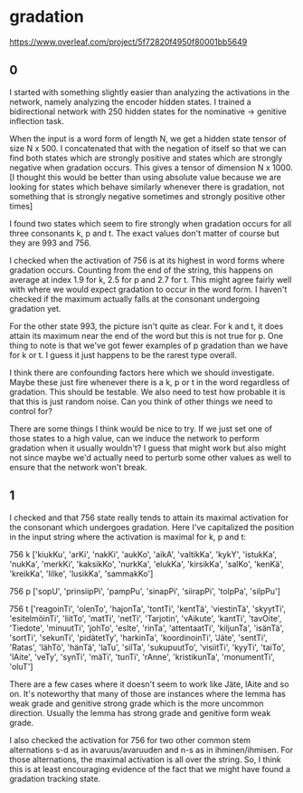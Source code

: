 # gradation


https://www.overleaf.com/project/5f72820f4950f80001bb5649

## 0 



I started with something slightly easier than analyzing the activations in the network, namely analyzing the encoder hidden states. I trained a bidirectional network with 250 hidden states for the nominative -> genitive inflection task. 

When the input is a word form of length N, we get a hidden state tensor of size N x 500. I concatenated that with the negation of itself so that we can find both states which are strongly positive and states which are strongly negative when gradation occurs. This gives a tensor of dimension N x 1000. [I thought this would be better than using absolute value because we are looking for states which behave similarly whenever there is gradation, not something that is strongly negative sometimes and strongly positive other times] 

I found two states which seem to fire strongly when gradation occurs for all three consonants k, p and t. The exact values don't matter of course but they are 993 and 756. 

I checked when the activation of 756 is at its highest in word forms where gradation occurs. Counting from the end of the string, this happens on average at index 1.9 for k, 2.5 for p and 2.7 for t. This might agree fairly well with where we would expect gradation to occur in the word form. I haven't checked if the maximum actually falls at the consonant undergoing gradation yet.

For the other state 993, the picture isn't quite as clear. For k and t, it does attain its maximum near the end of the word but this is not true for p. One thing to note is that we've got fewer examples of p gradation than we have for k or t.  I guess it just happens to be the rarest type overall. 

I think there are confounding factors here which we should investigate. Maybe these just fire whenever there is a k, p or t in the word regardless of gradation. This should be testable. We also need to test how probable it is that this is just random noise. Can you think of other things we need to control for?

There are some things I think would be nice to try. If we just set one of those states to a high value, can we induce the network to perform gradation when it usually wouldn't? I guess that might work but also might not since maybe we'd actually need to perturb some other values as well to ensure that the network won't break. 


## 1


I checked and that 756 state really tends to attain its maximal activation for the consonant which undergoes gradation. Here I've capitalized the position in the input string where the activation is maximal for k, p and t:

 
756 k ['kiukKu', 'arKi', 'nakKi', 'aukKo', 'aikA', 'valtikKa', 'kykY', 'istukKa', 'nukKa', 'merkKi', 'kaksikKo', 'nurkKa', 'elukKa', 'kirsikKa', 'salKo', 'kenKä', 'kreikKa', 'liIke', 'lusikKa', 'sammakKo']

756 p ['sopU', 'prinsiipPi', 'pampPu', 'sinapPi', 'siirapPi', 'tolpPa', 'silpPu']

756 t ['reagoinTi', 'olenTo', 'hajonTa', 'tontTi', 'kentTä', 'viestinTä', 'skyytTi', 'esitelmöinTi', 'liitTo', 'matTi', 'netTi', 'Tarjotin', 'vAikute', 'kantTi', 'tavOite', 'Tiedote', 'minuutTi', 'johTo', 'esIte', 'rinTa', 'attentaatTi', 'kiljunTa', 'isänTä', 'sortTi', 'sekunTi', 'pidätetTy', 'harkinTa', 'koordinoinTi', 'Jäte', 'sentTi', 'Ratas', 'lähTö', 'hänTä', 'laTu', 'silTa', 'sukupuutTo', 'visiitTi', 'kyyTi', 'taiTo', 'lAite', 'veTy', 'synTi', 'mäTi', 'tunTi', 'rAnne', 'kristikunTa', 'monumentTi', 'oluT']
 
 
There are a few cases where it doesn't seem to work like Jäte, lAite and so on. It's noteworthy that many of those are instances where the lemma has weak grade and genitive strong grade which is the more uncommon direction. Usually the lemma has strong grade and genitive form weak grade. 

I also checked the activation for 756 for two other common stem alternations s-d as in avaruus/avaruuden and n-s as in ihminen/ihmisen. For those alternations, the maximal activation is all over the string. So, I think this is at least encouraging evidence of the fact that we might have found a gradation tracking state.

